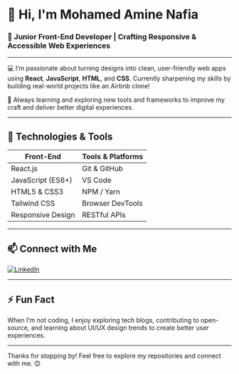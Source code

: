 # 👋 Hi, I'm Mohamed Amine Nafia

### 🚀 Junior Front-End Developer | Crafting Responsive & Accessible Web Experiences

---

💻 I’m passionate about turning designs into clean, user-friendly web apps using **React**, **JavaScript**, **HTML**, and **CSS**. Currently sharpening my skills by building real-world projects like an Airbnb clone!

🌱 Always learning and exploring new tools and frameworks to improve my craft and deliver better digital experiences.

---

## 🔧 Technologies & Tools

| Front-End       | Tools & Platforms           |
| --------------- | --------------------------- |
| React.js        | Git & GitHub                |
| JavaScript (ES6+)| VS Code                    |
| HTML5 & CSS3    | NPM / Yarn                  |
| Tailwind CSS    | Browser DevTools            |
| Responsive Design| RESTful APIs                |

---

## 📫 Connect with Me

[![LinkedIn](https://img.shields.io/badge/LinkedIn-Mohamed--Amine--Nafia-blue?style=for-the-badge&logo=linkedin&logoColor=white)](https://www.linkedin.com/in/mohamed-amine-nafia)

---

## ⚡ Fun Fact

When I’m not coding, I enjoy exploring tech blogs, contributing to open-source, and learning about UI/UX design trends to create better user experiences.

---

Thanks for stopping by! Feel free to explore my repositories and connect with me. 😊


